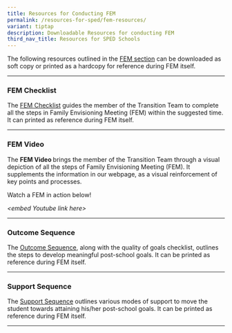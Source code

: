```yaml
---
title: Resources for Conducting FEM
permalink: /resources-for-sped/fem-resources/
variant: tiptap
description: Downloadable Resources for conducting FEM
third_nav_title: Resources for SPED Schools
---
```

<p></p>
<p>The following resources outlined in the <a href="/example-folder/fem-overview/" rel="noopener nofollow" target="_blank">FEM section</a> can be downloaded as
soft copy or printed as a hardcopy for reference during FEM itself.&nbsp;</p>
<hr>
<h3><strong>FEM Checklist</strong></h3>
<p>The <a href="\files/Resources for SPED Schools/For Conducting FEM/FEM_Checklist.pdf" rel="noopener nofollow" target="_blank">FEM Checklist</a> guides
the member of the Transition Team to complete all the steps in Family Envisioning
Meeting (FEM) within the suggested time. It can printed as reference during
FEM itself.</p>
<hr>
<h3><strong>FEM Video</strong></h3>
<p>The <strong>FEM Video </strong>brings the member of the Transition Team
through a visual depiction of all the steps of Family Envisioning Meeting
(FEM). It supplements the information in our webpage, as a visual reinforcement
of key points and processes.</p>
<p>Watch a FEM in action below!</p>
<p><em>&lt;embed Youtube link here&gt;</em>
</p>
<hr>
<h3><strong>Outcome Sequence</strong></h3>
<p>The <a href="/files/Resources for SPED Schools/For Conducting FEM/outcome_sequence.pdf" rel="noopener noreferrer nofollow" target="_blank">Outcome Sequence</a>,
along with the quality of goals checklist, outlines the steps to develop
meaningful post-school goals. It can be printed as reference during FEM
itself.</p>
<hr>
<h3><strong>Support Sequence</strong></h3>
<p>The <a href="/files/Resources for SPED Schools/For Conducting FEM/Support_Sequence.pdf" rel="noopener noreferrer nofollow" target="_blank">Support Sequence</a> outlines
various modes of support to move the student towards attaining his/her
post-school goals. It can be printed as reference during FEM itself.</p>
<hr>
<h3></h3>
<p></p>